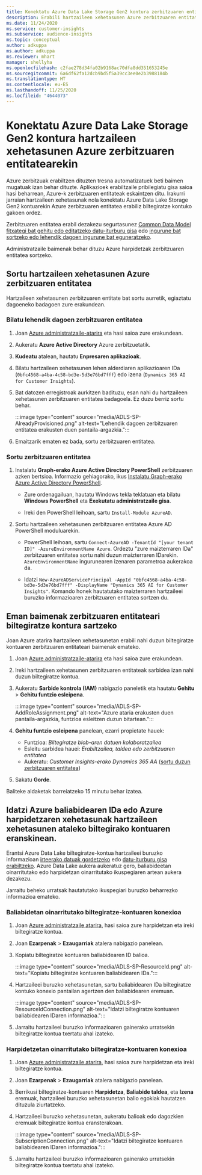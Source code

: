```yaml
---
title: Konektatu Azure Data Lake Storage Gen2 kontura zerbitzuaren entitatearekin
description: Erabili hartzaileen xehetasunen Azure zerbitzuaren entitatea zure datu-biltegira konektatzeko horiek hartzaileen xehetasunetan txertatzerakoan.
ms.date: 11/24/2020
ms.service: customer-insights
ms.subservice: audience-insights
ms.topic: conceptual
author: adkuppa
ms.author: adkuppa
ms.reviewer: mhart
manager: shellyha
ms.openlocfilehash: c2fae278d34fa02b9168ac70dfa8dd351653245e
ms.sourcegitcommit: 6a6df62fa12dcb9bd5f5a39cc3ee0e2b3988184b
ms.translationtype: HT
ms.contentlocale: eu-ES
ms.lasthandoff: 11/25/2020
ms.locfileid: "4644073"
---
```

# <a name="connect-to-an-azure-data-lake-storage-gen2-account-with-an-azure-service-principal-for-audience-insights"></a>Konektatu Azure Data Lake Storage Gen2 kontura hartzaileen xehetasunen Azure zerbitzuaren entitatearekin

Azure zerbitzuak erabiltzen dituzten tresna automatizatuek beti baimen mugatuak izan behar dituzte. Aplikazioek erabiltzaile pribilegiatu gisa saioa hasi beharrean, Azure-k zerbitzuaren entitateak eskaintzen ditu. Irakurri jarraian hartzaileen xehetasunak nola konektatu Azure Data Lake Storage Gen2 kontuarekin Azure zerbitzuaren entitatea erabiliz biltegiratze kontuko gakoen ordez. 

Zerbitzuaren entitatea erabil dezakezu segurtasunez [Common Data Model fitxategi bat gehitu edo editatzeko datu-iturburu gisa](connect-common-data-model.md) edo [ingurune bat sortzeko edo lehendik dagoen ingurune bat eguneratzeko](manage-environments.md#create-an-environment-in-an-existing-organization).

Administratzaile baimenak behar dituzu Azure harpidetzak zerbitzuaren entitatea sortzeko.

## <a name="create-azure-service-principal-for-audience-insights"></a>Sortu hartzaileen xehetasunen Azure zerbitzuaren entitatea

Hartzaileen xehetasunen zerbitzuaren entitate bat sortu aurretik, egiaztatu dagoeneko badagoen zure erakundean.

### <a name="look-for-an-existing-service-principal"></a>Bilatu lehendik dagoen zerbitzuaren entitatea

1. Joan [Azure administratzaile-atarira](https://portal.azure.com) eta hasi saioa zure erakundean.

2. Aukeratu **Azure Active Directory** Azure zerbitzuetatik.

3. **Kudeatu** atalean, hautatu **Enpresaren aplikazioak**.

4. Bilatu hartzaileen xehetasunen lehen alderdiaren aplikazioaren IDa (`0bfc4568-a4ba-4c58-bd3e-5d3e76bd7fff`) edo izena (`Dynamics 365 AI for Customer Insights`).

5. Bat datozen erregistroak aurkitzen badituzu, esan nahi du hartzaileen xehetasunen zerbitzuaren entitatea badagoela. Ez duzu berriz sortu behar.
   
   :::image type="content" source="media/ADLS-SP-AlreadyProvisioned.png" alt-text="Lehendik dagoen zerbitzuaren entitatea erakusten duen pantaila-argazkia.":::
   
6. Emaitzarik ematen ez bada, sortu zerbitzuaren entitatea.

### <a name="create-a-new-service-principal"></a>Sortu zerbitzuaren entitatea

1. Instalatu **Graph-erako Azure Active Directory PowerShell** zerbitzuaren azken bertsioa. Informazio gehiagorako, ikus [Instalatu Graph-erako Azure Active Directory PowerShell](https://docs.microsoft.com/powershell/azure/active-directory/install-adv2).
   - Zure ordenagailuan, hautatu Windows tekla teklatuan eta bilatu **Windows PowerShell** eta **Exekutatu administratzaile gisa**.
   
   - Ireki den PowerShell leihoan, sartu `Install-Module AzureAD`.

2. Sortu hartzaileen xehetasunen zerbitzuaren entitatea Azure AD PowerShell moduluarekin.
   - PowerShell leihoan, sartu `Connect-AzureAD -TenantId "[your tenant ID]" -AzureEnvironmentName Azure`. Ordeztu "zure maizterraren IDa" zerbitzuaren entitatea sortu nahi duzun maizterraren IDarekin. `AzureEnvironmentName` ingurunearen izenaren parametroa aukerakoa da.
  
   - Idatzi `New-AzureADServicePrincipal -AppId "0bfc4568-a4ba-4c58-bd3e-5d3e76bd7fff" -DisplayName "Dynamics 365 AI for Customer Insights"`. Komando honek hautatutako maizterraren hartzaileei buruzko informazioaren zerbitzuaren entitatea sortzen du.  

## <a name="grant-permissions-to-the-service-principal-to-access-the-storage-account"></a>Eman baimenak zerbitzuaren entitateari biltegiratze kontura sartzeko

Joan Azure atarira hartzaileen xehetasunetan erabili nahi duzun biltegiratze kontuaren zerbitzuaren entitateari baimenak emateko.

1. Joan [Azure administratzaile-atarira](https://portal.azure.com) eta hasi saioa zure erakundean.

1. Ireki hartzaileen xehetasunen zerbitzuaren entitateak sarbidea izan nahi duzun biltegiratze kontua.

1. Aukeratu **Sarbide kontrola (IAM)** nabigazio paneletik eta hautatu **Gehitu** > **Gehitu funtzio esleipena**.
   
   :::image type="content" source="media/ADLS-SP-AddRoleAssignment.png" alt-text="Azure ataria erakusten duen pantaila-argazkia, funtzioa esleitzen duzun bitartean.":::
   
1. **Gehitu funtzio esleipena** panelean, ezarri propietate hauek:
   - Funtzioa: *Biltegiratze blob-aren datuen kolaboratzailea*
   - Esleitu sarbidea hauei: *Erabiltzailea, taldea edo zerbitzuaren entitatea*
   - Aukeratu: *Customer Insights-erako Dynamics 365 AA* ([sortu duzun zerbitzuaren entitatea](#create-a-new-service-principal))

1.  Sakatu **Gorde**.

Baliteke aldaketak barreiatzeko 15 minutu behar izatea.

## <a name="enter-the-azure-resource-id-or-the-azure-subscription-details-in-the-storage-account-attachment-to-audience-insights"></a>Idatzi Azure baliabidearen IDa edo Azure harpidetzaren xehetasunak hartzaileen xehetasunen ataleko biltegirako kontuaren eranskinean.

Erantsi Azure Data Lake biltegiratze-kontua hartzaileei buruzko informazioan [irteerako datuak gordetzeko](manage-environments.md) edo [datu-iturburu gisa erabiltzeko](connect-common-data-service-lake.md). Azure Data Lake aukera aukeratuz gero, baliabideetan oinarritutako edo harpidetzan oinarritutako ikuspegiaren artean aukera dezakezu.

Jarraitu beheko urratsak hautatutako ikuspegiari buruzko beharrezko informazioa emateko.

### <a name="resounce-based-storage-account-connection"></a>Baliabidetan oinarritutako biltegiratze-kontuaren konexioa

1. Joan [Azure administratzaile atarira](https://portal.azure.com), hasi saioa zure harpidetzan eta ireki biltegiratze kontua.

1. Joan **Ezarpenak** > **Ezaugarriak** atalera nabigazio panelean.

1. Kopiatu biltegiratze kontuaren baliabidearen ID balioa.

   :::image type="content" source="media/ADLS-SP-ResourceId.png" alt-text="Kopiatu biltegiratze kontuaren baliabidearen IDa.":::

1. Hartzaileei buruzko xehetasunetan, sartu baliabidearen IDa biltegiratze kontuko konexio pantailan agertzen den baliabidearen eremuan.

   :::image type="content" source="media/ADLS-SP-ResourceIdConnection.png" alt-text="Idatzi biltegiratze kontuaren baliabidearen IDaren informazioa.":::   
   
1. Jarraitu hartzaileei buruzko informazioaren gainerako urratsekin biltegiratze kontua txertatu ahal izateko.

### <a name="subscription-based-storage-account-connection"></a>Harpidetzetan oinarritutako biltegiratze-kontuaren konexioa

1. Joan [Azure administratzaile atarira](https://portal.azure.com), hasi saioa zure harpidetzan eta ireki biltegiratze kontua.

1. Joan **Ezarpenak** > **Ezaugarriak** atalera nabigazio panelean.

1. Berrikusi biltegiratze-kontuaren **Harpidetza**, **Baliabide taldea**, eta **Izena** eremuak, hartzaileei buruzko xehetasunetan balio egokiak hautatzen dituzula ziurtatzeko.

1. Hartzaileei buruzko xehetasunetan, aukeratu balioak edo dagozkien eremuak biltegiratze kontua eransterakoan.

   :::image type="content" source="media/ADLS-SP-SubscriptionConnection.png" alt-text="Idatzi biltegiratze kontuaren baliabidearen IDaren informazioa.":::
   
1. Jarraitu hartzaileei buruzko informazioaren gainerako urratsekin biltegiratze kontua txertatu ahal izateko.
